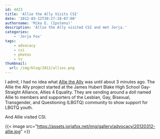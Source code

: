 ```yaml
---
id: 4423
title: 'Allie the Ally Visits CSI'
date: '2012-03-12T20:27:18-07:00'
authorname: 'Mika E. (Ipstenu)'
description: 'Allie the Ally visited CSI and met Jorja.'
categories:
    - 'Jorja Fox'
tags:
    - advocacy
    - csi
    - photos
    - tv
thumbnail:
  url: /img/blog/2012/allies.png
---
```


I admit, I had no idea what [Allie the Ally](https://allietheally.tumblr.com/) was until about 3 minutes ago. The Allie the Ally project started at the James Hubert Blake High School Gay-Straight Alliance, Allies 4 Equality. They are sending around a doll named Allie to members and supporters of the Lesbian, Gay, Bisexual, Transgender, and Questioning (LBGTQ) community to show support for LBGTQ youth.

And Allie visited CSI.

{{< image src="https://assets.jorjafox.net/img/gallery/advocacy/20120312-allie.jpg" >}}

